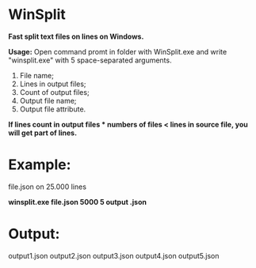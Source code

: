 # WinSplit
**Fast split text files on lines on Windows.**

**Usage:**
Open command promt in folder with WinSplit.exe and write "winsplit.exe" with 5 space-separated arguments.
1. File name;
2. Lines in output files;
3. Count of output files;
4. Output file name;
5. Output file attribute.

**If lines count in output files * numbers of files < lines in source file, you will get part of lines.**

# Example:
file.json on 25.000 lines

**winsplit.exe file.json 5000 5 output .json**

# Output:
output1.json
output2.json
output3.json
output4.json
output5.json
